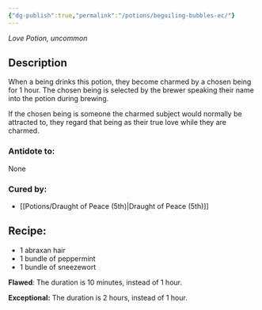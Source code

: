 ```yaml
---
{"dg-publish":true,"permalink":"/potions/beguiling-bubbles-ec/"}
---
```


*Love Potion, uncommon* 

## Description

When a being drinks this potion, they become charmed by a chosen being for 1 hour. The chosen being is selected by the brewer speaking their name into the potion during brewing. 

If the chosen being is someone the charmed subject would normally be attracted to, they regard that being as their true love while they are charmed.

### Antidote to: 
None

### Cured by:
- [[Potions/Draught of Peace (5th)\|Draught of Peace (5th)]]

## Recipe:

- 1 abraxan hair
- 1 bundle of peppermint
- 1 bundle of sneezewort

**Flawed**:
The duration is 10 minutes, instead of 1 hour.

**Exceptional:** 
The duration is 2 hours, instead of 1 hour.